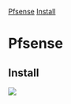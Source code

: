 [Pfsense](#Pfsense)
	[Install](#Install)


# Pfsense 
## Install
![](../../attachments/1%20-%20Pfsense%20Installation.png)
